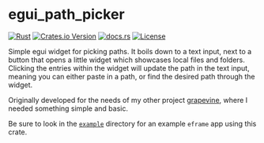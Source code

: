 # egui_path_picker

[![Rust](https://github.com/TCA166/egui_path_picker/actions/workflows/rust.yml/badge.svg)](https://github.com/TCA166/egui_path_picker/actions/workflows/rust.yml)
[![Crates.io Version](https://img.shields.io/crates/v/egui_path_picker)](https://crates.io/crates/egui_path_picker)
[![docs.rs](https://img.shields.io/docsrs/egui_path_picker)](https://docs.rs/egui_path_picker)
[![License](https://img.shields.io/crates/l/egui_path_picker)](LICENSE)

Simple egui widget for picking paths.
It boils down to a text input, next to a button that opens a little widget
which showcases local files and folders. Clicking the entries within the
widget will update the path in the text input, meaning you can either
paste in a path, or find the desired path through the widget.

Originally developed for the needs of my other project
[grapevine](https://github.com/TCA166/grapevine), where I needed
something simple and basic.

Be sure to look in the [`example`](./example) directory for an example
`eframe` app using this crate.

